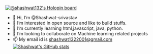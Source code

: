 [![@shashwat132's Holopin board](https://holopin.io/api/user/board?user=shashwat132)](https://holopin.io/@shashwat132)

- 👋 Hi, I’m @Shashwat-srivastav
- 👀 I’m interested in open source and like to build stuffs.
- 🌱 I’m currently learning html,javascript, java, python.
- 💞️ I’m looking to collaborate on Machine learning  related projects
- 📫 My email id is shashwat1322001@gmail.com
[![Shashwat's GitHub stats](https://github-readme-stats.vercel.app/api?username=Shashwat-srivastav)](https://github.com/anuraghazra/github-readme-stats)
<!---
Shashwat-srivastav/Shashwat-srivastav is a ✨ special ✨ repository because its `README.md` (this file) appears on your GitHub profile.
You can click the Preview link to take a look at your changes.
--->
